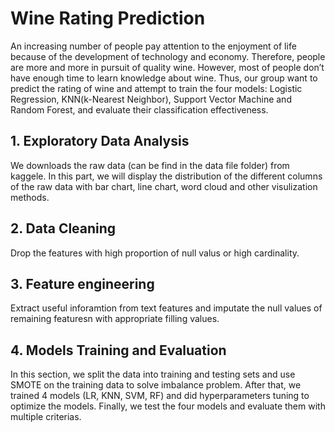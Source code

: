 # Wine Rating Prediction
An increasing number of people pay attention to the enjoyment of life because of the development of technology and economy. Therefore, people are more and more in pursuit of quality wine. However, most of people don’t have enough time to learn knowledge about wine. Thus, our group want to predict the rating of wine and attempt to train the four models: Logistic Regression, KNN(k-Nearest Neighbor), Support Vector Machine and Random Forest, and evaluate their classification effectiveness.
## 1. Exploratory Data Analysis
We downloads the raw data (can be find in the data file folder) from kaggele. In this part, we will display the distribution of the different columns of the raw data with bar chart, line chart, word cloud and other visulization methods.
## 2. Data Cleaning
Drop the features with high proportion of null valus or high cardinality. 
## 3. Feature engineering
Extract useful inforamtion from text features and imputate the null values of remaining featuresn with appropriate filling values.
## 4. Models Training and Evaluation
In this section, we split the data into training and testing sets and use SMOTE on the training data to solve imbalance problem. After that, we trained 4 models (LR, KNN, SVM, RF) and did hyperparameters tuning to optimize the models. Finally, we test the four models and evaluate them with multiple criterias.
